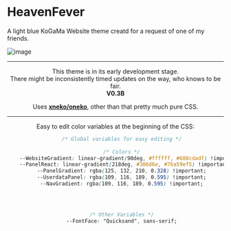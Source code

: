 # HeavenFever
A light blue KoGaMa Website theme creatd for a request of one of my friends. <br>



![image](https://github.com/user-attachments/assets/0b68cbef-b5a8-4f5c-9b43-e5f690e36f5c)

----- 

<div align="center">
  This theme is in its early development stage. <br>
  There might be inconsistently timed updates on the way, who knows to be fair. <br>
  <b> V0.3B </b>  <br>
  
  Uses [__xneko/oneko__](https://greasyfork.org/en/scripts/465955-oneko-webmate/code), other than that pretty much pure CSS.
  
</div>

----- 

<div align="center">
Easy to edit color variables at the beginning of the CSS:

  ```css
      /* Global variables for easy editing */
    
      /* Colors */
      --WebsiteGradient: linear-gradient(90deg, #ffffff, #688cdadf) !important;
      --PanelReact: linear-gradient(218deg, #306d6e, #76a59ef5) !important;
      --PanelGradient: rgba(125, 132, 210, 0.328) !important;
      --UserdataPanel: rgba(109, 116, 189, 0.595) !important;
      --NavGradient: rgba(109, 116, 189, 0.595) !important;



    
      /* Other Variables */
      --FontFace: "Quicksand", sans-serif;
  ```



</div>

